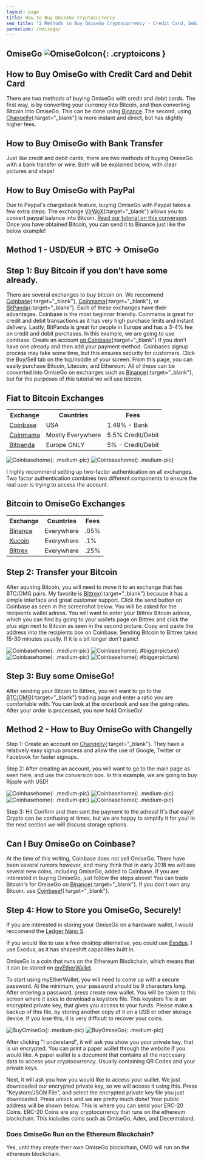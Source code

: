 ```yaml
---
layout: page
title: How to Buy OmiseGo Cryptocurrency
seo_title: "2 Methods to Buy OmiseGo Cryptocurrency - Credit Card, Debit Card and Bank Paypal"
permalink: /omisego/
---
```


## OmiseGo ![OmiseGoIcon](/img/OmiseGo.jpg){: .cryptoicons }	


## How to Buy OmiseGo with Credit Card and Debit Card

There are two methods of buying OmiseGo with credit and debit cards. The first way, is by converting your currency into Bitcoin, and then converting Bitcoin into OmiseGo. This can be done using [Binance](https://www.binance.com/?ref=18991911) .The second, using [Changelly](https://changelly.com/?ref_id=4af50f9c87f2){:target="_blank"} is more instant and direct, but has slightly higher fees.

## How to Buy OmiseGo with Bank Transfer

Just like credit and debit cards, there are two methods of buying OmiseGo with a bank transfer or wire. Both will be explained below, with clear pictures and steps!

## How to Buy OmiseGo with PayPal

Due to Paypal's chargeback feature, buying OmiseGo with Paypal takes a few extra steps. The exchange [VirWoX](https://www.virwox.com?r=22aa25){:target="_blank"} allows you to convert paypal balance into Bitcoin. [Read our tutorial on this conversion](/buy-bitcoin/paypal/). Once you have obtained Bitcoin, you can send it to Binance just like the below example!

## Method 1 - USD/EUR -> BTC -> OmiseGo


## Step 1: Buy Bitcoin if you don’t have some already.

There are several exchanges to buy bitcoin on. We reccomend [Coinbase](https://www.coinbase.com/join/53bc38a3b11f6623df000004){:target="_blank"}, [Coinmama](https://www.coinmama.com/?ref=buyaltcoinsworldwideio){:target="_blank"}, or [BitPanda](https://www.bitpanda.com/?ref=7989064235904733469){:target="_blank"}. Each of these exchanges have their advantages. Coinbase is the most beginner friendly. Coinmama is great for credit and debit transactions as it has very high purchase limits and instant delivery. Lastly, BitPanda is great for people in Europe and has a 3-4% fee on credit and debit purchases. In this example, we are going to use coinbase. Create an account [on Coinbase](https://www.coinbase.com/join/53bc38a3b11f6623df000004){:target="_blank"} if you don’t have one already and then add your payment method.  Coinbases signup process may take some time, but this ensures security for customers. Click the Buy/Sell tab on the top/middle of your screen. From this page, you can easily purchase Bitcoin, Litecoin, and Ethereum. All of these can be converted into OmiseGo on exchanges such as [Binance](https://www.binance.com/?ref=18991911){:target="_blank"}, but for the purposes of this tutorial we will use bitcoin.


## Fiat to Bitcoin Exchanges 
<table class="basic-table" align="center">
 <tr>
  <th>Exchange</th>
  <th>Countries</th>
  <th>Fees</th>
 </tr>

 <tr>
  <td><a href="https://www.coinbase.com/join/53bc38a3b11f6623df000004"> Coinbase</a></td>
  <td>USA</td>
  <td>1.49% - Bank </td>
 </tr>

 <tr>
  <td><a href="https://www.coinmama.com/?ref=buyaltcoinsworldwideio">Coinmama</a></td>
  <td>Mostly Everywhere</td>
  <td>5.5% Credit/Debit</td>
 </tr>
 <tr>
  <td><a href="https://www.bitpanda.com/?ref=7989064235904733469">Bitpanda</a></td>
  <td>Europe ONLY</td>
  <td>5% - Credit/Debit </td>
 </tr>
 
</table>

![Coinbasehome](/img/Coinbase3.png){: .medium-pic}
![Coinbasehome](/img/Coinbase2.png){: .medium-pic}


I highly recommend setting up two-factor authentication on all exchanges. Two factor authentication combines two different components to ensure the real user is trying to access the account. 

## Bitcoin to OmiseGo Exchanges 
<table class="basic-table" align="center">
 <tr>
  <th>Exchange</th>
  <th>Countries</th>
  <th>Fees</th>
 </tr>

 <tr>
  <td><a href="https://www.binance.com/?ref=18991911"> Binance</a></td>
  <td>Everywhere</td>
  <td>.05% </td>
 </tr>

 <tr>
  <td><a href="https://www.kucoin.com/#/?r=22K26"> Kucoin</a></td>
  <td>Everywhere</td>
  <td>.1% </td>
 </tr>

 <tr>
  <td><a href="https://bittrex.com/">Bittrex</a></td>
  <td>Everywhere</td>
  <td>.25%</td>
 </tr>
 
</table>

## Step 2: Transfer your Bitcoin

After aquiring Bitcoin, you will need to move it to an exchange that has BTC/OMG pairs. My favorite is [Bittrex](https://bittrex.com/){:target="_blank"} because it has a simple interface and great customer support. Click the send button on Coinbase as seen in the screenshot below. You will be asked for the recipients wallet adress. You will want to enter your Bittrex Bitcoin adress, which you can find by going to your wallets page on Bittrex and click the plus sign next to Bitcoin as seen in the second picture. Copy and paste the address into the recipients box on Coinbase. Sending Bitcoin to Bittrex takes 15-30 minutes usually. If it is a bit longer don't panic!

![Coinbasehome](/img/Send1.png){: .medium-pic}
![Coinbasehome](/img/BittrexWithdraw.png){: #biggerpicture}
![Coinbasehome](/img/Send2.png){: .medium-pic} 
![Coinbasehome](/img/Send3.png){: #biggerpicture}

## Step 3: Buy some OmiseGo!

After sending your Bitcoin to Bittrex, you will want to go to the [BTC/OMG](https://bittrex.com/Market/Index?MarketName=BTC-OMG){:target="_blank"} trading page and enter a ratio you are comfortable with. You can look at the orderbook and see the going rates. After your order is processed, you now hold OmiseGo! 


## Method 2 - How to Buy OmiseGo with Changelly

Step 1: Create an account on [Changelly](https://changelly.com/?ref_id=4af50f9c87f2){:target="_blank"}. They have a relatively easy signup process and allow the use of Google, Twitter or Facebook for faster signups.

Step 2: After creating an account, you will want to go to the main page as seen here, and use the conversion box. In this example, we are going to buy Ripple with USD! 

![Coinbasehome](/img/OMG11.png){: .medium-pic}
![Coinbasehome](/img/OMG1.png){: .medium-pic}
![Coinbasehome](/img/OMG2.png){: .medium-pic}
![Coinbasehome](/img/OMG3.png){: .medium-pic}

Step 3: Hit Confirm and then sent the payment to the adress! It's that easy! Crypto can be confusing at times, but we are happy to simplify it for you! In the next section we will discuss storage options.


## Can I Buy OmiseGo on Coinbase?

At the time of this writing, Coinbase does not sell OmiseGo. There have been several rumors however, and many think that in early 2018 we will see several new coins, including OmiseGo, added to Coinbase. If you are interested in buying OmiseGo, just follow the steps above! You can trade Bitcoin's for OmiseGo on [Binance](https://www.binance.com/trade.html?symbol=OMG_BTC){:target="_blank"}. If you don't own any Bitcoin, use [Coinbase!](https://www.coinbase.com/join/53bc38a3b11f6623df000004){:target="_blank"}.


## Step 4: How to Store you OmiseGo, Securely!

If you are interested in storing your OmiseGo on a hardware wallet, I would reccomend the [Ledger Nano S](). 

If you would like to use a free desktop alternative, you could use [Exodus](https://www.exodus.io/). I use Exodus, as it has shapeshift capabilites built in.

OmiseGo is a coin that runs on the Ethereum Blockchain, which means that it can be stored on [myEtherWallet](https://www.myetherwallet.com/). 

To start using myEtherWallet, you will need to come up with a secure password. At the minimum, your password should be 9 characters long. After entering a password, press create new wallet. You will be taken to this screen where it asks to download a keystore file.
This keystore file is an encrypted private key, that gives you access to your funds. Please make a backup of this file, by storing another copy of it on a USB or other storage device. If you lose this, it is very difficult to recover your coins. 

![BuyOmiseGo](/img/ethpass.png){: .medium-pic}
![BuyOmiseGo](/img/keystore.png){: .medium-pic}

After clicking "I understand", it will ask you show you your private key, that is un encrypted. You can print a paper wallet through the website if you would like. A paper wallet is a document that contains all the neccesary data to access your cryptocurrency. Usually containing QR Codes and your private keys.


Next, it will ask you how you would like to access your wallet. We just downloaded our encrypted private key, so we will access it using this. Press "Keystore/JSON File", and select the encrypted private key file you just downloaded. Press unlock and we are pretty much done! Your public address will be shown below. This is where you can send your ERC-20 Coins. ERC-20 Coins are any cryptocurrency that runs on the ethereum blockchain. This includes coins such as OmiseGo, Adex, and Decentraland. 

### Does OmiseGo Run on the Ethereum Blockchain?

Yes, until they create their own OmiseGo blockchain, OMG will run on the ethereum blockchain.